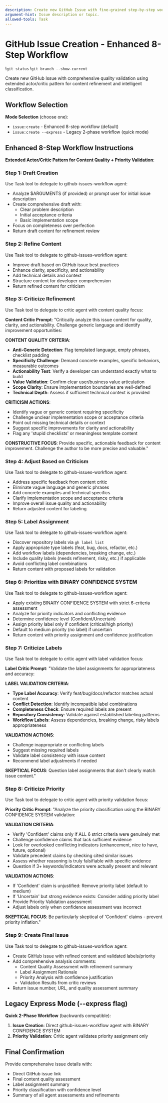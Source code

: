 ```yaml
---
description: Create new GitHub Issue with fine-grained step-by-step workflow and comprehensive quality validation.
argument-hint: Issue description or topic.
allowed-tools: Task
---
```


# GitHub Issue Creation - Enhanced 8-Step Workflow

!`git status`
!`git branch --show-current`

Create new GitHub Issue with comprehensive quality validation using extended actor/critic pattern for content refinement and intelligent classification.

## Workflow Selection

**Mode Selection** (choose one):
- `issue:create` - Enhanced 8-step workflow (default)
- `issue:create --express` - Legacy 2-phase workflow (quick mode)

## Enhanced 8-Step Workflow Instructions

**Extended Actor/Critic Pattern for Content Quality + Priority Validation**:

### **Step 1: Draft Creation**
Use Task tool to delegate to github-issues-workflow agent:
- Analyze $ARGUMENTS (if provided) or prompt user for initial issue description
- Create comprehensive draft with:
  - Clear problem description
  - Initial acceptance criteria
  - Basic implementation scope
- Focus on completeness over perfection
- Return draft content for refinement review

### **Step 2: Refine Content**  
Use Task tool to delegate to github-issues-workflow agent:
- Improve draft based on GitHub issue best practices
- Enhance clarity, specificity, and actionability
- Add technical details and context
- Structure content for developer comprehension
- Return refined content for criticism

### **Step 3: Criticize Refinement**
Use Task tool to delegate to critic agent with content quality focus:

**Content Critic Prompt**: "Critically analyze this issue content for quality, clarity, and actionability. Challenge generic language and identify improvement opportunities:

**CONTENT QUALITY CRITERIA**:
- **Anti-Generic Detection**: Flag templated language, empty phrases, checklist padding
- **Specificity Challenge**: Demand concrete examples, specific behaviors, measurable outcomes  
- **Actionability Test**: Verify a developer can understand exactly what to build
- **Value Validation**: Confirm clear user/business value articulation
- **Scope Clarity**: Ensure implementation boundaries are well-defined
- **Technical Depth**: Assess if sufficient technical context is provided

**CRITICISM ACTIONS**:
- Identify vague or generic content requiring specificity
- Challenge unclear implementation scope or acceptance criteria  
- Point out missing technical details or context
- Suggest specific improvements for clarity and actionability
- Flag any 'stupid checklists' or meaningless template content

**CONSTRUCTIVE FOCUS**: Provide specific, actionable feedback for content improvement. Challenge the author to be more precise and valuable."

### **Step 4: Adjust Based on Criticism**
Use Task tool to delegate to github-issues-workflow agent:
- Address specific feedback from content critic
- Eliminate vague language and generic phrases
- Add concrete examples and technical specifics
- Clarify implementation scope and acceptance criteria
- Improve overall issue quality and actionability
- Return adjusted content for labeling

### **Step 5: Label Assignment**
Use Task tool to delegate to github-issues-workflow agent:
- Discover repository labels via `gh label list`
- Apply appropriate type labels (feat, bug, docs, refactor, etc.)
- Add workflow labels (dependencies, breaking change, etc.)
- Include quality labels (needs refinement, risky, etc.) if applicable
- Avoid conflicting label combinations
- Return content with proposed labels for validation

### **Step 6: Prioritize with BINARY CONFIDENCE SYSTEM**
Use Task tool to delegate to github-issues-workflow agent:
- Apply existing BINARY CONFIDENCE SYSTEM with strict 6-criteria assessment
- Analyze for priority indicators and conflicting evidence
- Determine confidence level (Confident/Uncertain)
- Assign priority label only if confident (critical/high priority)
- Default to medium priority (no label) if uncertain
- Return content with priority assignment and confidence justification

### **Step 7: Criticize Labels**
Use Task tool to delegate to critic agent with label validation focus:

**Label Critic Prompt**: "Validate the label assignments for appropriateness and accuracy:

**LABEL VALIDATION CRITERIA**:
- **Type Label Accuracy**: Verify feat/bug/docs/refactor matches actual content
- **Conflict Detection**: Identify incompatible label combinations
- **Completeness Check**: Ensure required labels are present
- **Repository Consistency**: Validate against established labeling patterns
- **Workflow Labels**: Assess dependencies, breaking change, risky labels appropriateness

**VALIDATION ACTIONS**:
- Challenge inappropriate or conflicting labels
- Suggest missing required labels
- Validate label consistency with issue content
- Recommend label adjustments if needed

**SKEPTICAL FOCUS**: Question label assignments that don't clearly match issue content."

### **Step 8: Criticize Priority**
Use Task tool to delegate to critic agent with priority validation focus:

**Priority Critic Prompt**: "Analyze the priority classification using the BINARY CONFIDENCE SYSTEM validation:

**VALIDATION CRITERIA**:
- Verify 'Confident' claims only if ALL 6 strict criteria were genuinely met
- Challenge confidence claims that lack sufficient evidence
- Look for overlooked conflicting indicators (enhancement, nice to have, future, optional)
- Validate precedent claims by checking cited similar issues
- Assess whether reasoning is truly falsifiable with specific evidence
- Question if 3+ keywords/indicators were actually present and relevant

**VALIDATION ACTIONS**:
- If 'Confident' claim is unjustified: Remove priority label (default to medium)
- If 'Uncertain' but strong evidence exists: Consider adding priority label
- Provide Priority Validation assessment
- Adjust labels only when confidence assessment was incorrect

**SKEPTICAL FOCUS**: Be particularly skeptical of 'Confident' claims - prevent priority inflation."

### **Step 9: Create Final Issue**
Use Task tool to delegate to github-issues-workflow agent:
- Create GitHub issue with refined content and validated labels/priority
- Add comprehensive analysis comments:
  - Content Quality Assessment with refinement summary
  - Label Assignment Rationale
  - Priority Analysis with confidence justification
  - Validation Results from critic reviews
- Return issue number, URL, and quality assessment summary

## Legacy Express Mode (--express flag)

**Quick 2-Phase Workflow** (backwards compatible):
1. **Issue Creation**: Direct github-issues-workflow agent with BINARY CONFIDENCE SYSTEM
2. **Priority Validation**: Critic agent validates priority assignment only

## Final Confirmation

Provide comprehensive issue details with:
- Direct GitHub issue link
- Final content quality assessment
- Label assignment summary  
- Priority classification with confidence level
- Summary of all agent assessments and refinements